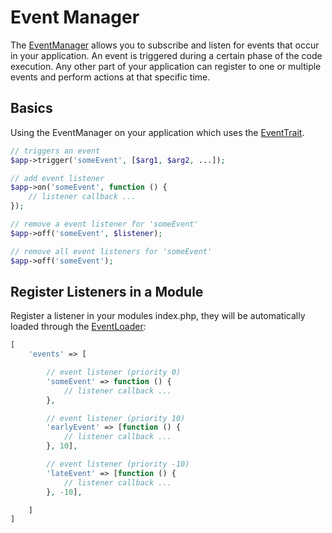# Event Manager

The [EventManager](src/EventManager.php) allows you to subscribe and listen for events that occur in your application. An event is triggered during a certain phase of the code execution. Any other part of your application can register to one or multiple events and perform actions at that specific time.

## Basics

Using the EventManager on your application which uses the [EventTrait](src/EventTrait.php).

```php
// triggers an event
$app->trigger('someEvent', [$arg1, $arg2, ...]);

// add event listener
$app->on('someEvent', function () {
    // listener callback ...
});

// remove a event listener for 'someEvent'
$app->off('someEvent', $listener);

// remove all event listeners for 'someEvent'
$app->off('someEvent');

```

## Register Listeners in a Module

Register a listener in your modules index.php, they will be automatically loaded through the [EventLoader](src/Module/EventLoader.php):

```php
[
    'events' => [

        // event listener (priority 0)
        'someEvent' => function () {
            // listener callback ...
        },

        // event listener (priority 10)
        'earlyEvent' => [function () {
            // listener callback ...
        }, 10],

        // event listener (priority -10)
        'lateEvent' => [function () {
            // listener callback ...
        }, -10],

    ]
]
```